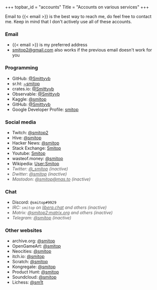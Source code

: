 +++
topbar_id = "accounts"
Title = "Accounts on various services"
+++

Email to {{< email >}} is the best way to reach me, do feel free to contact me. Keep in mind that I don't actively use all of these accounts.

### Email
- {{< email >}} is my preferred address
- smitop2@gmail.com also works if the previous email doesn't work for you

<style>
.acc-list > li.inactive, .acc-list > li.inactive > a { color: #585858; font-style: italic; }
.acc-list > li.inactive:after { content: " (inactive)" }
</style>

### Programming
<ul class="acc-list">
<li>GitHub: <a href="https://github.com/Smittyvb/">@Smittyvb</a></li>
<li>sr.ht: <a href="https://sr.ht/~smitop/">~smitop</a></li>
<li>crates.io: <a href="https://crates.io/users/Smittyvb">@Smittyvb</a></li>
<li>Observable: <a href="https://observablehq.com/@smittyvb">@Smittyvb</a></li>
<li>Kaggle: <a href="https://www.kaggle.com/smitop">@smitop</a></li>
<li>GitHub: <a href="https://github.com/Smittyvb/">@Smittyvb</a></li>
<li>Google Developer Profile: <a href="https://g.dev/smitop">smitop</a></li>
</ul>

### Social media
<ul class="acc-list">
<li>Twitch: <a href="https://twitch.tv/smitop2">@smitop2</a></li>
<li>Hive: <a href="https://hiveblocks.com/@smitop">@smitop</a></li>
<li>Hacker News: <a href="https://news.ycombinator.com/user?id=smitop">@smitop</a></li>
<li>Stack Exchange: <a href="https://stackexchange.com/users/13986849/smitop?tab=accounts">Smitop</a></li>
<li>Youtube: <a href="https://www.youtube.com/channel/UCg9cKCFNaVDYmXK2u-FxX1w/">Smitop</a></li>
<li>wasteof.money: <a href="https://wasteof.money/users/smitop">@smitop</a></li>
<li>Wikipedia: <a href="https://en.wikipedia.org/wiki/Special:Contributions/Smitop">User:Smitop</a></li>
<li class="inactive">Twitter: <a href="https://twitter.com/_smitop">@_smitop</a></li>
<li class="inactive">Dwitter: <a href="https://www.dwitter.net/u/Smitop">@smitop</a></li>
<li class="inactive">Mastodon: <a href="https://mas.to/@smitop">@smitop@mas.to</a></li>
</ul>

### Chat
<ul class="acc-list">
<li>Discord: <code>@smitop#9929</code></li>
<li class="inactive">IRC: <code>smitop</code> on <a href="https://libera.chat/">libera.chat</a> and others</li>
<li class="inactive">Matrix: <a href="https://matrix.to/#/@smitop2:matrix.org">@smitop2:matrix.org</a> and others</li>
<li class="inactive">Telegram: <a href="https://t.me/smitop">@smitop</a></li>
</ul>

### Other websites
<ul class="acc-list">
<li>archive.org: <a href="https://archive.org/details/@smitop">@smitop</a></li>
<li>OpenGameArt: <a href="https://opengameart.org/users/smitop">@smitop</a></li>
<li>Neocities: <a href="https://neocities.org/site/smitop">@smitop</a></li>
<li>itch.io: <a href="https://smitop.itch.io/">@smitop</a></li>
<li>Scratch: <a href="https://scratch.mit.edu/users/smitop/">@smitop</a></li>
<li>Kongregate: <a href="https://www.kongregate.com/accounts/smitop">@smitop</a></li>
<li>Product Hunt: <a href="https://www.producthunt.com/@_smitop">@smitop</a></li>
<li>Soundcloud: <a href="https://soundcloud.com/smitop">@smitop</a></li>
<li>Lichess: <a href="https://lichess.org/@/sm1t">@sm1t</a></li>
</ul>
